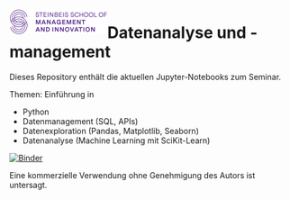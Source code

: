 <img style="float:left;" src="images/smi-logo.png"/> <h1>Datenanalyse und -management </h1>

Dieses Repository enthält die aktuellen Jupyter-Notebooks zum Seminar.

Themen: Einführung in 
- Python
- Datenmanagement (SQL, APIs)
- Datenexploration (Pandas, Matplotlib, Seaborn)
- Datenanalyse (Machine Learning mit SciKit-Learn)

[![Binder](https://mybinder.org/badge_logo.svg)](https://mybinder.org/v2/gh/mesa-ai/smi-datenanalyse-ba/master)

Eine kommerzielle Verwendung ohne Genehmigung des Autors ist untersagt.
